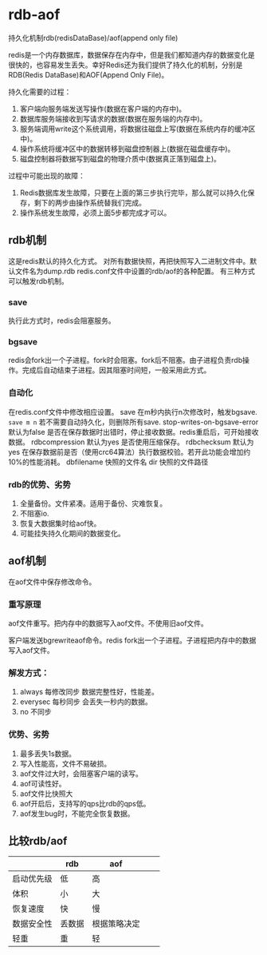 # rdb-aof

持久化机制rdb(redisDataBase)/aof(append only file)

redis是一个内存数据库，数据保存在内存中，但是我们都知道内存的数据变化是很快的，也容易发生丢失。幸好Redis还为我们提供了持久化的机制，分别是RDB(Redis DataBase)和AOF(Append Only File)。

持久化需要的过程：
1. 客户端向服务端发送写操作(数据在客户端的内存中)。
1. 数据库服务端接收到写请求的数据(数据在服务端的内存中)。
1. 服务端调用write这个系统调用，将数据往磁盘上写(数据在系统内存的缓冲区中)。
1. 操作系统将缓冲区中的数据转移到磁盘控制器上(数据在磁盘缓存中)。
1. 磁盘控制器将数据写到磁盘的物理介质中(数据真正落到磁盘上)。

过程中可能出现的故障：
1. Redis数据库发生故障，只要在上面的第三步执行完毕，那么就可以持久化保存，剩下的两步由操作系统替我们完成。
1. 操作系统发生故障，必须上面5步都完成才可以。

## rdb机制

这是redis默认的持久化方式。
对所有数据快照，再把快照写入二进制文件中。默认文件名为dump.rdb
redis.conf文件中设置的rdb/aof的各种配置。
有三种方式可以触发rdb机制。

### save

执行此方式时，redis会阻塞服务。

### bgsave

redis会fork出一个子进程。fork时会阻塞。fork后不阻塞。由子进程负责rdb操作。完成后自动结束子进程。因其阻塞时间短，一般采用此方式。

### 自动化

在redis.conf文件中修改相应设置。
save 在m秒内执行n次修改时，触发bgsave. `save m n` 若不需要自动持久化，则删除所有save.
stop-writes-on-bgsave-error 默认为false 是否在保存数据时出错时，停止接收数据。redis重启后，可开始接收数据。
rdbcompression 默认为yes 是否使用压缩保存。
rdbchecksum 默认为yes 在保存数据前是否（使用crc64算法）执行数据校验。若开此功能会增加约10%的性能消耗。
dbfilename 快照的文件名
dir 快照的文件路径

### rdb的优势、劣势

1. 全量备份。文件紧凑。适用于备份、灾难恢复。
2. 不阻塞io.
3. 恢复大数据集时给aof快。
1. 可能挂失持久化期间的数据变化。

## aof机制

在aof文件中保存修改命令。

### 重写原理
aof文件重写。把内存中的数据写入aof文件。不使用旧aof文件。

客户端发送bgrewriteaof命令。redis fork出一个子进程。子进程把内存中的数据写入aof文件。

### 解发方式：
1. always 每修改同步 数据完整性好，性能差。
1. everysec 每秒同步 会丢失一秒内的数据。
1. no 不同步

### 优势、劣势

1. 最多丢失1s数据。
2. 写入性能高，文件不易破损。
3. aof文件过大时，会阻塞客户端的读写。
4. aof可读性好。
1. aof文件比快照大
2. aof开启后，支持写的qps比rdb的qps低。
3. aof发生bug时，不能完全恢复数据。

## 比较rdb/aof

||rdb|aof|||
|-|-|-|-|-|
|启动优先级|低|高|||
|体积|小|大|||
|恢复速度|快|慢|||
|数据安全性|丢数据|根据策略决定|||
|轻重|重|轻|||

